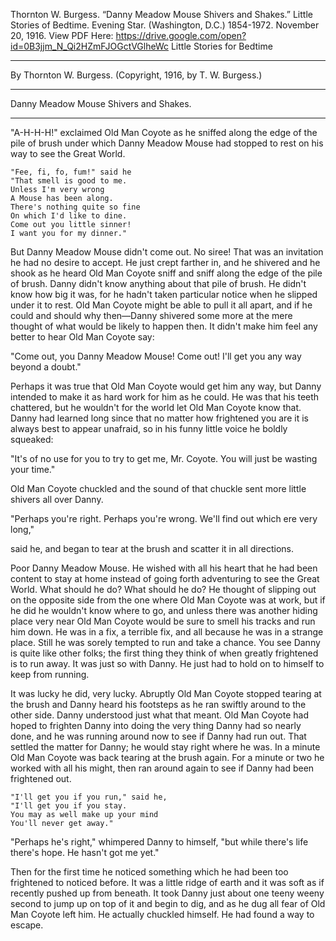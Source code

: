 Thornton W. Burgess. “Danny Meadow Mouse Shivers and Shakes.” Little Stories of Bedtime. Evening Star. (Washington, D.C.) 1854-1972. November 20, 1916.
View PDF Here: https://drive.google.com/open?id=0B3jjm_N_Qi2HZmFJOGctVGlheWc
Little Stories for Bedtime
________

By Thornton W. Burgess.
(Copyright, 1916, by T. W. Burgess.)
________

Danny Meadow Mouse Shivers and Shakes.
________

"A-H-H-H!" exclaimed Old Man Coyote as he sniffed along the edge of the pile of brush under which Danny Meadow Mouse had stopped to rest on his way to see the Great World.

    "Fee, fi, fo, fum!" said he
    "That smell is good to me.
    Unless I'm very wrong
    A Mouse has been along.
    There's nothing quite so fine
    On which I'd like to dine.
    Come out you little sinner!
    I want you for my dinner."

But Danny Meadow Mouse didn't come out. No siree! That was an invitation he had no desire to accept. He just crept farther in, and he shivered and he shook as he heard Old Man Coyote sniff and sniff along the edge of the pile of brush. Danny didn't know anything about that pile of brush. He didn't know how big it was, for he hadn't taken particular notice when he slipped under it to rest. Old Man Coyote might be able to pull it all apart, and if he could and should why then—Danny shivered some more at the mere thought of what would be likely to happen then. It didn't make him feel any better to hear Old Man Coyote say:

"Come out, you Danny Meadow Mouse! Come out!
I'll get you any way beyond a doubt."

Perhaps it was true that Old Man Coyote would get him any way, but Danny intended to make it as hard work for him as he could. He was that his teeth chattered, but he wouldn't for the world let Old Man Coyote know that. Danny had learned long since that no matter how frightened you are it is always best to appear unafraid, so in his funny little voice he boldly squeaked:

"It's of no use for you to try to get me, Mr. Coyote. You will just be wasting your time."

Old Man Coyote chuckled and the sound of that chuckle sent more little shivers all over Danny.

"Perhaps you're right. Perhaps you're wrong.
We'll find out which ere very long,"

said he, and began to tear at the brush and scatter it in all directions.

Poor Danny Meadow Mouse. He wished with all his heart that he had been content to stay at home instead of going forth adventuring to see the Great World. What should he do? What should he do? He thought of slipping out on the opposite side from the one where Old Man Coyote was at work, but if he did he wouldn't know where to go, and unless there was another hiding place very near Old Man Coyote would be sure to smell his tracks and run him down. He was in a fix, a terrible fix, and all because he was in a strange place. Still he was sorely tempted to run and take a chance. You see Danny is quite like other folks; the first thing they think of when greatly frightened is to run away. It was just so with Danny. He just had to hold on to himself to keep from running.

It was lucky he did, very lucky. Abruptly Old Man Coyote stopped tearing at the brush and Danny heard his footsteps as he ran swiftly around to the other side. Danny understood just what that meant. Old Man Coyote had hoped to frighten Danny into doing the very thing Danny had so nearly done, and he was running around now to see if Danny had run out. That settled the matter for Danny; he would stay right where he was. In a minute Old Man Coyote was back tearing at the brush again. For a minute or two he worked with all his might, then ran around again to see if Danny had been frightened out.

    "I'll get you if you run," said he,
    "I'll get you if you stay.
    You may as well make up your mind
    You'll never get away."

"Perhaps he's right," whimpered Danny to himself, "but while there's life there's hope. He hasn't got me yet."

Then for the first time he noticed something which he had been too frightened to noticed before. It was a little ridge of earth and it was soft as if recently pushed up from beneath. It took Danny just about one teeny weeny second to jump up on top of it and begin to dig, and as he dug all fear of Old Man Coyote left him. He actually chuckled himself. He had found a way to escape.
